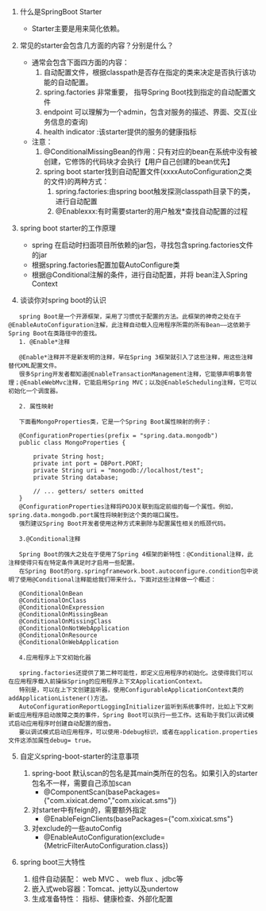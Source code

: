 1. 什么是SpringBoot Starter
    * Starter主要是用来简化依赖。
    
2. 常见的starter会包含几方面的内容？分别是什么？
    * 通常会包含下面四方面的内容： 
       1. 自动配置文件，根据classpath是否存在指定的类来决定是否执行该功能的自动配置。
       2. spring.factories 非常重要， 指导Spring Boot找到指定的自动配置文件
       3. endpoint 可以理解为一个admin，包含对服务的描述、界面、交互(业务信息的查询)
       4. health indicator :该starter提供的服务的健康指标
    * 注意：
       1. @ConditionalMissingBean的作用：只有对应的bean在系统中没有被创建，它修饰的代码块才会执行【用户自己创建的bean优先】
       2. spring boot starter找到自动配置文件(xxxxAutoConfiguration之类的文件)的两种方式：
          1. spring.factories:由spring boot触发探测classpath目录下的类，进行自动配置
          2. @Enablexxx:有时需要starter的用户触发*查找自动配置的过程

3. spring boot starter的工作原理
    * spring 在启动时扫面项目所依赖的jar包，寻找包含spring.factories文件的jar
    * 根据spring.factories配置加载AutoConfigure类
    * 根据@Conditional注解的条件，进行自动配置，并将 bean注入Spring Context
    
4.  谈谈你对spring boot的认识
```
   spring Boot是一个开源框架，采用了习惯优于配置的方法。此框架的神奇之处在于@EnableAutoConfiguration注解，此注释自动载入应用程序所需的所有Bean——这依赖于Spring Boot在类路径中的查找。
   1. @Enable*注释
    
   @Enable*注释并不是新发明的注释，早在Spring 3框架就引入了这些注释，用这些注释替代XML配置文件。 
   很多Spring开发者都知道@EnableTransactionManagement注释，它能够声明事务管理；@EnableWebMvc注释，它能启用Spring MVC；以及@EnableScheduling注释，它可以初始化一个调度器。 
    
   2. 属性映射
    
   下面看MongoProperties类，它是一个Spring Boot属性映射的例子：
    
   @ConfigurationProperties(prefix = "spring.data.mongodb")
   public class MongoProperties {
    
       private String host;
       private int port = DBPort.PORT;
       private String uri = "mongodb://localhost/test";
       private String database;
    
       // ... getters/ setters omitted
   }
   @ConfigurationProperties注释将POJO关联到指定前缀的每一个属性。例如，spring.data.mongodb.port属性将映射到这个类的端口属性。 
   强烈建议Spring Boot开发者使用这种方式来删除与配置属性相关的瓶颈代码。
    
   3.@Conditional注释
    
   Spring Boot的强大之处在于使用了Spring 4框架的新特性：@Conditional注释，此注释使得只有在特定条件满足时才启用一些配置。 
   在Spring Boot的org.springframework.boot.autoconfigure.condition包中说明了使用@Conditional注释能给我们带来什么，下面对这些注释做一个概述：
    
   @ConditionalOnBean
   @ConditionalOnClass
   @ConditionalOnExpression
   @ConditionalOnMissingBean
   @ConditionalOnMissingClass
   @ConditionalOnNotWebApplication
   @ConditionalOnResource
   @ConditionalOnWebApplication
    
   4.应用程序上下文初始化器
    
   spring.factories还提供了第二种可能性，即定义应用程序的初始化。这使得我们可以在应用程序载入前操纵Spring的应用程序上下文ApplicationContext。 
   特别是，可以在上下文创建监听器，使用ConfigurableApplicationContext类的addApplicationListener()方法。 
   AutoConfigurationReportLoggingInitializer监听到系统事件时，比如上下文刷新或应用程序启动故障之类的事件，Spring Boot可以执行一些工作。这有助于我们以调试模式启动应用程序时创建自动配置的报告。 
   要以调试模式启动应用程序，可以使用-Ddebug标识，或者在application.properties文件这添加属性debug= true。
```

5. 自定义spring-boot-starter的注意事项
   1. spring-boot 默认scan的包名是其main类所在的包名。如果引入的starter包名不一样，需要自己添加scan
       * @ComponentScan(basePackages={"com.xixicat.demo","com.xixicat.sms"})
   2. 对starter中有feign的，需要额外指定
       * @EnableFeignClients(basePackages={"com.xixicat.sms"}
   3. 对exclude的一些autoConfig
       * @EnableAutoConfiguration(exclude={MetricFilterAutoConfiguration.class})

6. spring boot三大特性
    1. 组件自动装配： web MVC 、 web flux 、jdbc等
    2. 嵌入式web容器：Tomcat、jetty以及undertow
    3. 生成准备特性： 指标、健康检查、外部化配置

    
